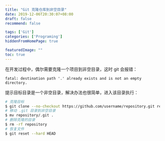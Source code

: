 ```yaml
---
title: "Git 克隆仓库到非空目录"
date: 2019-12-06T20:30:07+08:00
draft: false
recommend: false

tags: ['Git']
categories: ['Programing']
hiddenFromHomePage: true

featuredImage: ""
toc: true
---
```


在开发过程中，偶尔需要克隆一个项目到非空目录，这时 git 会报错：

```
fatal: destination path '.' already exists and is not an empty directory.
```

提示目标目录是一个非空目录，解决办法也很简单，进入该目录执行：

```bash
# 克隆目标
$ git clone --no-checkout https://github.com/username/repository.git repository
# 移动 .git 目录到非空目录
$ mv repository/.git .
# 删除克隆的目录
$ rm -rf repository
# 恢复文件
$ git reset --hard HEAD
```

